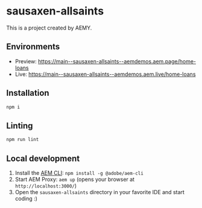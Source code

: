 # sausaxen-allsaints

This is a project created by AEMY.

## Environments

- Preview: https://main--sausaxen-allsaints--aemdemos.aem.page/home-loans
- Live: https://main--sausaxen-allsaints--aemdemos.aem.live/home-loans

## Installation

```sh
npm i
```

## Linting

```sh
npm run lint
```

## Local development

1. Install the [AEM CLI](https://github.com/adobe/helix-cli): `npm install -g @adobe/aem-cli`
1. Start AEM Proxy: `aem up` (opens your browser at `http://localhost:3000/`)
1. Open the `sausaxen-allsaints` directory in your favorite IDE and start coding :)
